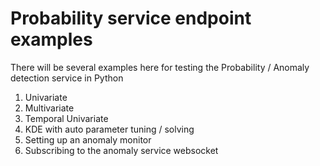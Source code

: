 # Probability service endpoint examples

There will be several examples here for testing the Probability / Anomaly detection service in Python

1) Univariate
2) Multivariate
3) Temporal Univariate
4) KDE with auto parameter tuning / solving
5) Setting up an anomaly monitor
6) Subscribing to the anomaly service websocket